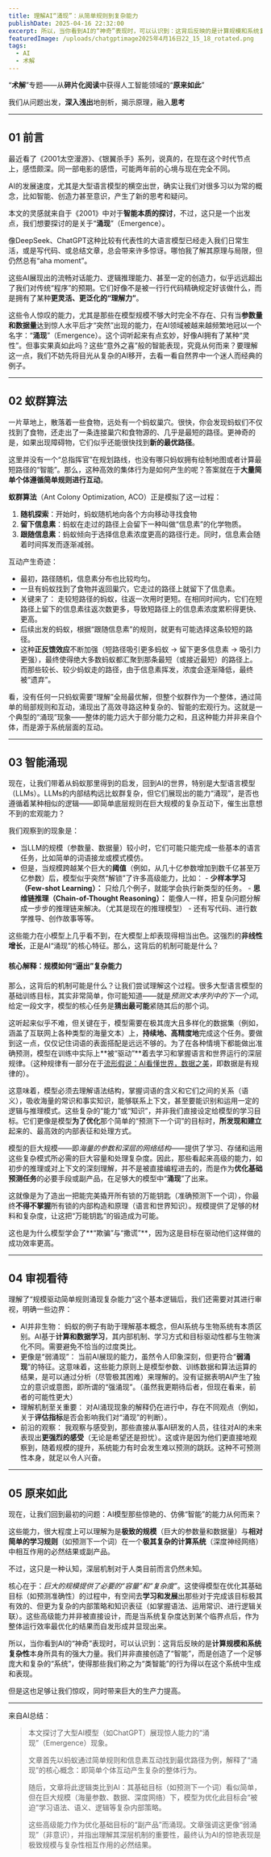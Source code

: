 ```yaml
---
title: 理解AI“涌现”：从简单规则到复杂能力
publishDate: 2025-04-16 22:32:00
excerpt: 所以，当你看到AI的“神奇”表现时，可以认识到：这背后反映的是计算规模和系统复杂性本身所具有的强大力量。我们并非直接创造了“智能”，而是创造了一个足够庞大和复杂的“系统”，使得那些我们称之为“类智能”的行为得以在这个系统中生成和表现。
featuredImage: /uploads/chatgptimage2025年4月16日22_15_18_rotated.png
tags:
  - AI
  - 术解
---
```

“**术解**”专题——从**碎片化阅读**中获得人工智能领域的“**原来如此**”

我们从问题出发，**深入浅出**地剖析，揭示原理，融入**思考**

- - -

## 01 前言

最近看了《2001太空漫游》、《银翼杀手》系列，说真的，在现在这个时代节点上，感悟颇深。同一部电影的感悟，可能两年前的心境与现在完全不同。

AI的发展速度，尤其是大型语言模型的横空出世，确实让我们对很多习以为常的概念，比如智能、创造力甚至意识，产生了新的思考和疑问。

本文的灵感就来自于《2001》中对于**智能本质的探讨**，不过，这只是一个出发点，我们想要探讨的是关于“**涌现**”（Emergence）。

像DeepSeek、ChatGPT这种比较有代表性的大语言模型已经走入我们日常生活，或是写代码、或总结文章，总会带来许多惊讶。哪怕我了解其原理与局限，但仍然总有“aha moment”。

这些AI展现出的流畅对话能力、逻辑推理能力、甚至一定的创造力，似乎远远超出了我们对传统“程序”的预期。它们好像不是被一行行代码精确规定好该做什么，而是拥有了某种**更灵活、更泛化的“理解力”**。

这些令人惊叹的能力，尤其是那些在模型规模不够大时完全不存在、只有当**参数量和数据量**达到惊人水平后才“突然”出现的能力，在AI领域被越来越频繁地冠以一个名字：“**涌现**”（Emergence）。这个词听起来有点玄妙，好像AI拥有了某种“灵性”。但事实果真如此吗？这些“意外之喜”般的智能表现，究竟从何而来？要理解这一点，我们不妨先将目光从复杂的AI移开，去看一看自然界中一个迷人而经典的例子。

- - -

## 02 蚁群算法

一片草地上，散落着一些食物，远处有一个蚂蚁巢穴。很快，你会发现蚂蚁们不仅找到了食物，还走出了一条连接巢穴和食物源的、几乎是最短的路径。更神奇的是，如果出现障碍物，它们似乎还能很快找到**新的最优路径**。

这里并没有一个“总指挥官”在规划路线，也没有哪只蚂蚁拥有绘制地图或者计算最短路径的“智能”。那么，这种高效的集体行为是如何产生的呢？答案就在于**大量简单个体遵循简单规则进行互动**。

**蚁群算法**（Ant Colony Optimization, ACO）正是模拟了这一过程：

1. **随机探索**：开始时，蚂蚁随机地向各个方向移动寻找食物
2. **留下信息素**：蚂蚁在走过的路径上会留下一种叫做“信息素”的化学物质。
3. **跟随信息素**：蚂蚁倾向于选择信息素浓度更高的路径行走。同时，信息素会随着时间挥发而逐渐减弱。

互动产生奇迹：

* 最初，路径随机，信息素分布也比较均匀。  
* 一旦有蚂蚁找到了食物并返回巢穴，它走过的路径上就留下了信息素。  
* 关键来了： 走较短路径的蚂蚁，往返一次用时更短。在相同时间内，它们在短路径上留下的信息素往返次数更多，导致短路径上的信息素浓度累积得更快、更高。  
* 后续出发的蚂蚁，根据“跟随信息素”的规则，就更有可能选择这条较短的路径。  
* 这种**正反馈效应**不断加强（短路径吸引更多蚂蚁 -> 留下更多信息素 -> 吸引力更强），最终使得绝大多数蚂蚁都汇聚到那条最短（或接近最短）的路径上。而那些较长、较少蚂蚁走的路径，由于信息素挥发，浓度会逐渐降低，最终被“遗弃”。

看，没有任何一只蚂蚁需要“理解”全局最优解，但整个蚁群作为一个整体，通过简单的局部规则和互动，涌现出了高效寻路这种复杂的、智能的宏观行为。这就是一个典型的“涌现”现象——整体的能力远大于部分能力之和，且这种能力并非来自个体，而是源于系统层面的互动。

- - -

## 03 智能涌现

现在，让我们带着从蚂蚁那里得到的启发，回到AI的世界，特别是大型语言模型（LLMs）。LLMs的内部结构远比蚁群复杂，但它们展现出的能力“涌现”，是否也遵循着某种相似的逻辑——即简单底层规则在巨大规模的复杂互动下，催生出意想不到的宏观能力？

我们观察到的现象是：

* 当LLM的规模（参数量、数据量）较小时，它们可能只能完成一些基本的语言任务，比如简单的词语接龙或模式模仿。  
* 但是，当规模跨越某个巨大的**阈值**（例如，从几十亿参数增加到数千亿甚至万亿参数）后，模型似乎突然“解锁”了许多高级能力，比如：
      - **少样本学习（Few-shot Learning）：** 只给几个例子，就能学会执行新类型的任务。 
      - **思维链推理（Chain-of-Thought Reasoning）：** 能像人一样，把复杂问题分解成一步步的推理链来解决。（尤其是现在的推理模型） 
      - 还有写代码、进行数学推导、创作故事等等。

这些能力在小模型上几乎看不到，在大模型上却表现得相当出色。这强烈的**非线性增长**，正是AI“涌现”的核心特征。那么，这背后的机制可能是什么？

#### 核心解释：规模如何“逼出”复杂能力

那么，这背后的机制可能是什么？让我们尝试理解这个过程。很多大型语言模型的基础训练目标，其实非常简单，你可能知道——就是*预测文本序列中的下一个词*。给定一段文字，模型的核心任务是**猜出最可能**紧随其后的那个词。

这听起来似乎不难，但关键在于，模型需要在极其庞大且多样化的数据集（例如，涵盖了互联网上各种类型的海量文本）上，**持续地、高精度地**完成这个任务。要做到这一点，仅仅记住词语的表面搭配是远远不够的。为了在各种情境下都能做出准确预测，模型在训练中实际上**被“驱动”**着去学习和掌握语言和世界运行的深层规律。（这种规律有一部分在于[流形假说：AI看懂世界，数据之美](https://mp.weixin.qq.com/s/AKoNfPbsdK5JVRdfp2Knpg)，即数据是有规律的）。

这意味着，模型必须去理解语法结构，掌握词语的含义和它们之间的关系（语义），吸收海量的常识和事实知识，能够联系上下文，甚至要能识别和运用一定的逻辑与推理模式。这些复杂的“能力”或“知识”，并非我们直接设定给模型的学习目标。它们更像是模型**为了优化**那个简单的“预测下一个词”的目标时，**所发现和建立**起来的、最高效的内部表征和处理方式。

模型的巨大规模——即*海量的参数和深层的网络结构*——提供了学习、存储和运用这些复杂模式所必需的巨大容量和处理复杂度。因此，那些看起来高级的能力，如初步的推理或对上下文的深刻理解，并不是被直接编程进去的，而是作为**优化基础预测任务**的必要手段或副产品，在足够大的模型中“**涌现**”了出来。

这就像是为了造出一把能完美撬开所有锁的万能钥匙（准确预测下一个词），你最终**不得不掌握**所有锁的内部构造和原理（语言和世界知识）。规模提供了足够的材料和复杂度，让这把“万能钥匙”的锻造成为可能。

这也是为什么模型学会了**“欺骗”与“撒谎”**，因为这是目标在驱动他们这样做的成功效率更高。

- - -

## 04 审视看待

理解了“规模驱动简单规则涌现复杂能力”这个基本逻辑后，我们还需要对其进行审视，明确一些边界：

* AI并非生物： 蚂蚁的例子有助于理解基本概念，但AI系统与生物系统有本质区别。AI基于**计算和数据学习**，其内部机制、学习方式和目标驱动性都与生物演化不同。需要避免不恰当的过度类比。
* 更像是“弱涌现”： 当前AI展现的能力，虽然令人印象深刻，但更符合“**弱涌现**”的特征。这意味着，这些能力原则上是模型参数、训练数据和算法运算的结果，是可以通过分析（尽管极其困难）来理解的。没有证据表明AI产生了独立的意识或意图，即所谓的“强涌现”。（虽然我更期待后者，但现在看来，前者的可能性更大）
* 理解机制至关重要： 对AI涌现现象的解释仍在进行中，存在不同观点（例如，关于**评估指标**是否会影响我们对“涌现”的判断）。
* 前沿的观察： 我观察与感受到，那些直接从事AI研发的人员，往往对AI的未来表现出**更强烈的感受**（无论是希望还是担忧）。这或许是因为他们更直接地观察到，随着规模的提升，系统能力有时会发生难以预测的跳跃。这种不可预测性本身，就足以令人兴奋。

- - -

## 05 原来如此

现在，让我们回到最初的问题：AI模型那些惊艳的、仿佛“智能”的能力从何而来？

这些能力，很大程度上可以理解为是**极致的规模**（巨大的参数量和数据量）与**相对简单的学习规则**（如预测下一个词）在一个**极其复杂的计算系统**（深度神经网络）中相互作用的必然结果或副产品。

不过，这只是一种认知，深层机制对于人类目前而言仍然未知。

核心在于：*巨大的规模提供了必要的“容量”和“复杂度”*。这使得模型在优化其基础目标（如预测准确性）的过程中，有空间去**学习和发展**出那些对于完成该目标极其有效的、但更为复杂的内部策略和知识表征（如掌握语法、运用常识、进行逻辑关联）。这些高级能力并非被直接设计，而是当系统复杂度达到某个临界点后，作为整体运行效率最优化的结果而自发形成并显现出来。

所以，当你看到AI的“神奇”表现时，可以认识到：这背后反映的是**计算规模和系统复杂性**本身所具有的强大力量。我们并非直接创造了“智能”，而是创造了一个足够庞大和复杂的“系统”，使得那些我们称之为“类智能”的行为得以在这个系统中生成和表现。

但是这也足够让我们惊叹，同时带来巨大的生产力提高。

- - -

来自AI总结：

> 本文探讨了大型AI模型（如ChatGPT）展现惊人能力的“涌现”（Emergence）现象。
>
> 文章首先以蚂蚁通过简单规则和信息素互动找到最优路径为例，解释了“涌现”的核心概念：即简单个体互动产生复杂的整体行为。
>
> 随后，文章将此逻辑类比到AI：其基础目标（如预测下一个词）看似简单，但在巨大规模（海量参数、数据、深度网络）下，模型为优化此目标会“被迫”学习语法、语义、逻辑等复杂内部策略。
>
> 这些高级能力作为优化基础目标的“副产品”而涌现。文章强调这更像“弱涌现”（非意识），并指出理解其深层机制的重要性，最终认为AI的惊艳表现是极致规模与复杂性相互作用的必然结果。
